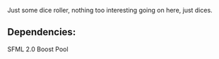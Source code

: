 Just some dice roller, nothing too interesting going on here, just dices.

Dependencies:
------------

SFML 2.0
Boost Pool

